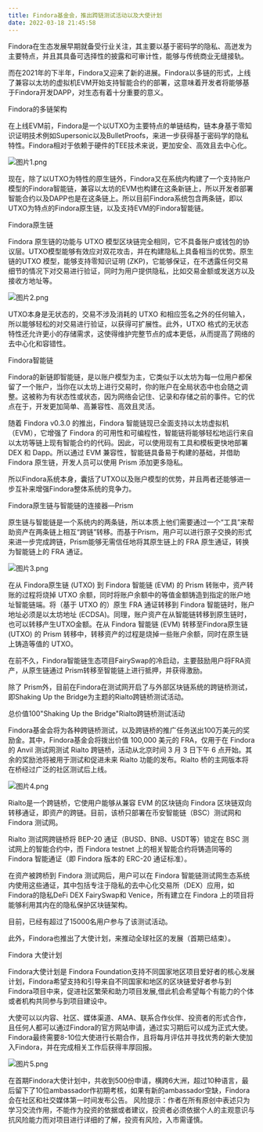 ```yaml
---
title: Findora基金会，推出跨链测试活动以及大使计划
date: 2022-03-18 21:45:58
---
```

Findora在生态发展早期就备受行业关注，其主要以基于密码学的隐私、高迸发为主要特点，并且其具备可选择性的披露和可审计性，能够与传统商业无缝接轨。

而在2021年的下半年，Findora又迎来了新的进展。Findora以多链的形式，上线了兼容以太坊的虚拟机EVM开始支持智能合约的部署，这意味着开发者将能够基于Findora开发DAPP，对生态有着十分重要的意义。

Findora的多链架构

在上线EVM前，Findora是一个以UTXO为主要特点的单链结构，链本身基于零知识证明技术例如Supersonic以及BulletProofs，来进一步获得基于密码学的隐私特性。Findora相对于依赖于硬件的TEE技术来说，更加安全、高效且去中心化。


![图片1.png](https://smartsignature-img.oss-cn-hongkong.aliyuncs.com/article/2022/03/18/593cd4f84530fbe489a755ad6dfa32af.png)


现在，除了以UTXO为特性的原生链外，Findora又在系统内构建了一个支持账户模型的Findora智能链，兼容以太坊的EVM也构建在这条新链上，所以开发者部署智能合约以及DAPP也是在这条链上。所以目前Findora系统包含两条链，即以UTXO为特点的Findora原生链，以及支持EVM的Findora智能链。

Findora原生链

Findora 原生链的功能与 UTXO 模型区块链完全相同，它不具备账户或钱包的协议层。UTXO模型能够有效应对双花攻击，并在构建隐私上具备相当的优势。原生链的UTXO 模型，能够支持零知识证明 (ZKP)，它能够保证，在不透露任何交易细节的情况下对交易进行验证，同时为用户提供隐私，比如交易金额或发送方以及接收方地址等。


![图片2.png](https://smartsignature-img.oss-cn-hongkong.aliyuncs.com/article/2022/03/18/49b55c69e85831920c85488a89913d47.png)


UTXO本身是无状态的，交易不涉及消耗的 UTXO 和相应签名之外的任何输入，所以能够轻松的对交易进行验证，以获得可扩展性。此外，UTXO 格式的无状态特性还允许更小的存储需求，这使得维护完整节点的成本更低，从而提高了网络的去中心化和容错性。

Findora智能链

Findora的新链即智能链，是以账户模型为主，它类似于以太坊为每一位用户都保留了一个账户，当你在以太坊上进行交易时，你的账户在全局状态中也会随之调整。这被称为有状态性或状态，因为网络会记住、记录和存储之前的事件。它的优点在于，开发更加简单、高兼容性、高效且灵活。

随着 Findora v0.3.0 的推出，Findora 智能链现已全面支持以太坊虚拟机（EVM），它增强了 Findora 的可用性和可编程性，智能链将能够轻松地运行来自以太坊等链上现有智能合约的代码。因此，可以使用现有工具和模板更快地部署 DEX 和 Dapp。所以通过 EVM 兼容性，智能链具备易于构建的基础，并借助 Findora 原生链，开发人员可以使用 Prism 添加更多隐私。

所以Findora系统本身，囊括了UTXO以及账户模型的优势，并且两者还能够进一步互补来增强Findora整体系统的竞争力。

Findora原生链与智能链的连接器—Prism

原生链与智能链是一个系统内的两条链，所以本质上他们需要通过一个“工具”来帮助资产在两条链上相互“跨链”转移。而基于Prism，用户可以进行原子交换的形式来进一步完成跨链，Prism能够无需信任地将其原生链上的 FRA 原生通证，转换为智能链上的 FRA 通证。


![图片3.png](https://smartsignature-img.oss-cn-hongkong.aliyuncs.com/article/2022/03/18/67b1cbc8edf6330c6e5bbe6150ac6aa3.png)


在从 Findora原生链 (UTXO) 到 Findora 智能链 (EVM) 的 Prism 转账中，资产转账的过程将烧掉 UTXO 余额，同时将账户余额中的等值金额铸造到指定的账户地址智能链端。将（基于 UTXO 的）原生 FRA 通证转移到 Findora 智能链时，账户地址必须是以太坊地址 (ECDSA)。同理，账户资产在从智能链转移到原生链时，也可以转移产生UTXO金额。在从 Findora 智能链 (EVM) 转移至Findora原生链 (UTXO) 的 Prism 转移中，转移资产的过程是烧掉一些账户余额，同时在原生链上铸造等值的 UTXO。

在前不久，Findora智能链生态项目FairySwap的冷启动，主要鼓励用户将FRA资产，从原生链通过 Prism转移至智能链上进行抵押，并获得激励。

除了 Prism外，目前在Findora在测试网开启了与外部区块链系统的跨链桥测试，即Shaking Up the Bridge为主题的Rialto跨链桥测试活动。

总价值100"Shaking Up the Bridge"Rialto跨链桥测试活动

Findora基金会将为各种跨链桥测试，以及跨链桥的推广任务送出100万美元的奖励金。其中，Findora基金会将拨出价值 100,000 美元的 FRA，仅用于在 Findora 的 Anvil 测试网测试 Rialto 跨链桥，活动从北京时间 3 月 3 日下午 6 点开始。其余的奖励池将被用于测试和促进未来 Rialto 功能的发布。Rialto 桥的主网版本将在桥经过广泛的社区测试后上线。


![图片4.png](https://smartsignature-img.oss-cn-hongkong.aliyuncs.com/article/2022/03/18/32f6f3f69ec5a2a92822eef7d90db433.png)


Rialto是一个跨链桥，它使用户能够从兼容 EVM 的区块链向 Findora 区块链双向转移通证，即资产的跨链。目前，该桥只部署在币安智能链（BSC）测试网和 Findora 测试网。

Rialto 测试网跨链桥将 BEP-20 通证（BUSD、BNB、USDT等）锁定在 BSC 测试网上的智能合约中，而 Findora testnet 上的相关智能合约将铸造同等的 Findora 智能通证（即 Findora 版本的 ERC-20 通证标准）。

在资产被跨桥到 Findora 测试网后，用户可以在 Findora 智能链测试网生态系统内使用这些通证，其中包括专注于隐私的去中心化交易所（DEX）应用，如Findora的隐私DeFi DEX FairySwap和 Venice，所有建立在 Findora 上的项目将能够利用其内在的隐私保护区块链架构。

目前，已经有超过了15000名用户参与了该测试活动。

此外，Findora也推出了大使计划，来推动全球社区的发展（首期已结束）。

Findora 大使计划

Findora大使计划是 Findora Foundation支持不同国家地区项目爱好者的核心发展计划，Findora希望支持和引导来自不同国家和地区的区块链爱好者参与到Findora项目中来，促进社区繁荣和助力项目发展,借此机会希望每个有能力的个体或者机构共同参与到项目建设中。

大使可以以内容、社区、媒体渠道、AMA、联系合作伙伴、投资者的形式合作，且任何人都可以通过Findora的官方网站申请，通过实习期后可以成为正式大使。Findora最终需要8-10位大使进行长期合作，且将每月评估并寻找优秀的新大使加入Findora，并在完成相关工作后获得丰厚回报。


![图片5.png](https://smartsignature-img.oss-cn-hongkong.aliyuncs.com/article/2022/03/18/f037d143670228fe700b4da278f6c791.png)


在首期Findora大使计划中，共收到500份申请，横跨6大洲，超过10种语言，最后留下了10位ambassador作初期考核，如果有新的ambassador空缺，Findora会在社区和社交媒体第一时间发布公告。
风险提示：作者在所有原创中表述只为学习交流作用，不能作为投资的依据或者建议，投资者必须依据个人的主观意识与抗风险能力而对项目进行详细的了解，投资有风险，入市需谨慎。